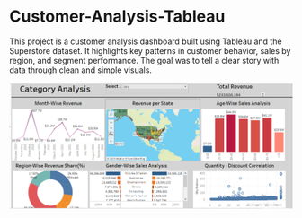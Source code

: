 # Customer-Analysis-Tableau
This project is a customer analysis dashboard built using Tableau and the Superstore dataset. It highlights key patterns in customer behavior, sales by region, and segment performance. The goal was to tell a clear story with data through clean and simple visuals.

![image alt](https://github.com/Salaam-Daris/Customer-Analysis-Tableau/blob/f47f687e939a0a46260770b979f523a7c1398ed5/CustomerAnalysisScreenshot.PNG)
